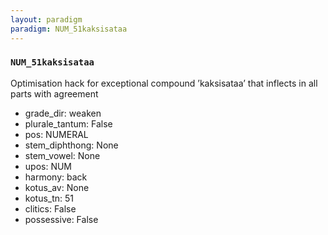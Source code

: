 ```yaml
---
layout: paradigm
paradigm: NUM_51kaksisataa
---
```

### ` NUM_51kaksisataa `

Optimisation hack for exceptional compound ’kaksisataa’ that inflects in all parts with agreement
* grade_dir: weaken
* plurale_tantum: False
* pos: NUMERAL
* stem_diphthong: None
* stem_vowel: None
* upos: NUM
* harmony: back
* kotus_av: None
* kotus_tn: 51
* clitics: False
* possessive: False
